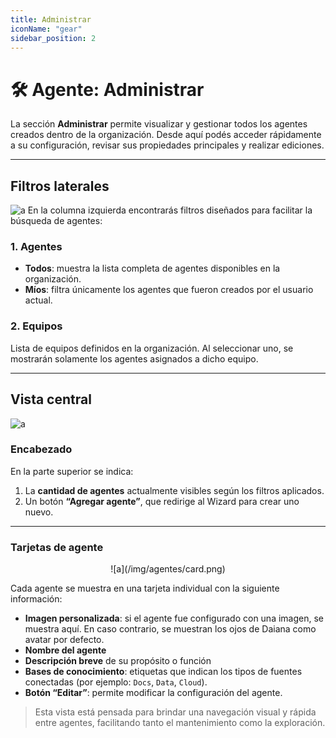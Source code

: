 ```yaml
---
title: Administrar
iconName: "gear"
sidebar_position: 2
---
```


# 🛠️ Agente: Administrar

La sección **Administrar** permite visualizar y gestionar todos los agentes creados dentro de la organización. Desde aquí podés acceder rápidamente a su configuración, revisar sus propiedades principales y realizar ediciones.

---

## Filtros laterales

![a](/img/agentes/lateraladmin.png)
En la columna izquierda encontrarás filtros diseñados para facilitar la búsqueda de agentes:

### 1. Agentes

- **Todos**: muestra la lista completa de agentes disponibles en la organización.
- **Míos**: filtra únicamente los agentes que fueron creados por el usuario actual.

### 2. Equipos

Lista de equipos definidos en la organización. Al seleccionar uno, se mostrarán solamente los agentes asignados a dicho equipo.

---

## Vista central
![a](/img/agentes/admin.png)
### Encabezado

En la parte superior se indica:

1. La **cantidad de agentes** actualmente visibles según los filtros aplicados.
2. Un botón **“Agregar agente”**, que redirige al Wizard para crear uno nuevo.

---

### Tarjetas de agente

<p align="center">
    ![a](/img/agentes/card.png)
</p>
Cada agente se muestra en una tarjeta individual con la siguiente información:

- **Imagen personalizada**: si el agente fue configurado con una imagen, se muestra aquí. En caso contrario, se muestran los ojos de Daiana como avatar por defecto.
- **Nombre del agente**
- **Descripción breve** de su propósito o función
- **Bases de conocimiento**: etiquetas que indican los tipos de fuentes conectadas (por ejemplo: `Docs`, `Data`, `Cloud`).
- **Botón “Editar”**: permite modificar la configuración del agente.

> Esta vista está pensada para brindar una navegación visual y rápida entre agentes, facilitando tanto el mantenimiento como la exploración.
